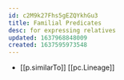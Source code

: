 ```yaml
---
id: c2M9k27Fhs5gEZQYkhGu3
title: Familial Predicates
desc: for expressing relatives
updated: 1637968848009
created: 1637595973548
---
```




- [[p.similarTo]] [[pc.Lineage]]

